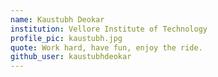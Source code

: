 ```yaml
---
name: Kaustubh Deokar
institution: Vellore Institute of Technology
profile_pic: kaustubh.jpg
quote: Work hard, have fun, enjoy the ride.
github_user: kaustubhdeokar
---
```

